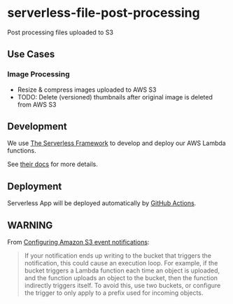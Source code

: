 # serverless-file-post-processing

Post processing files uploaded to S3

## Use Cases

### Image Processing

- Resize & compress images uploaded to AWS S3
- TODO: Delete (versioned) thumbnails after original image is deleted from AWS S3

## Development

We use [The Serverless Framework](https://www.serverless.com/) to develop and deploy our AWS Lambda functions.

See [their docs](https://www.serverless.com/framework/docs/) for more details.

## Deployment

Serverless App will be deployed automatically by [GitHub Actions](./.github/workflows/deploy.yml).

## WARNING

From [Configuring Amazon S3 event notifications](https://docs.aws.amazon.com/AmazonS3/latest/dev/NotificationHowTo.html):

> If your notification ends up writing to the bucket that triggers the notification, this could cause an execution loop. For example, if the bucket triggers a Lambda function each time an object is uploaded, and the function uploads an object to the bucket, then the function indirectly triggers itself. To avoid this, use two buckets, or configure the trigger to only apply to a prefix used for incoming objects.
